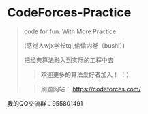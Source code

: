 # CodeForces-Practice
> code for fun.  With More Practice. 
> 
> (感觉人wjx学长tql,偷偷内卷（bushi）)
> 
> 把经典算法融入到实际的工程中去
> 
>
>> 欢迎更多的算法爱好者加入！ ：） 
> 
>>刷题网站： https://codeforces.com/
 
我的QQ交流群：955801491




